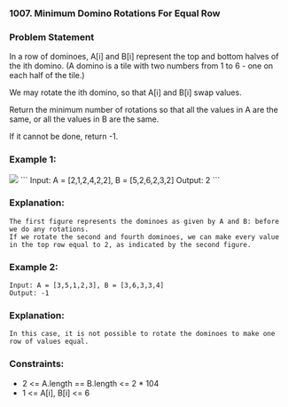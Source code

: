 ### 1007. Minimum Domino Rotations For Equal Row


### Problem Statement
In a row of dominoes, A[i] and B[i] represent the top and bottom halves of the ith domino.  (A domino is a tile with two numbers from 1 to 6 - one on each half of the tile.)

We may rotate the ith domino, so that A[i] and B[i] swap values.

Return the minimum number of rotations so that all the values in A are the same, or all the values in B are the same.

If it cannot be done, return -1.

 

### Example 1:
<img src="https://assets.leetcode.com/uploads/2019/03/08/domino.png" >
```
Input: A = [2,1,2,4,2,2], B = [5,2,6,2,3,2]
Output: 2
```

### Explanation:
``` 
The first figure represents the dominoes as given by A and B: before we do any rotations.
If we rotate the second and fourth dominoes, we can make every value in the top row equal to 2, as indicated by the second figure.
```

### Example 2:
```
Input: A = [3,5,1,2,3], B = [3,6,3,3,4]
Output: -1
```

### Explanation: 
```
In this case, it is not possible to rotate the dominoes to make one row of values equal.
```
 

### Constraints:

* 2 <= A.length == B.length <= 2 * 104
* 1 <= A[i], B[i] <= 6